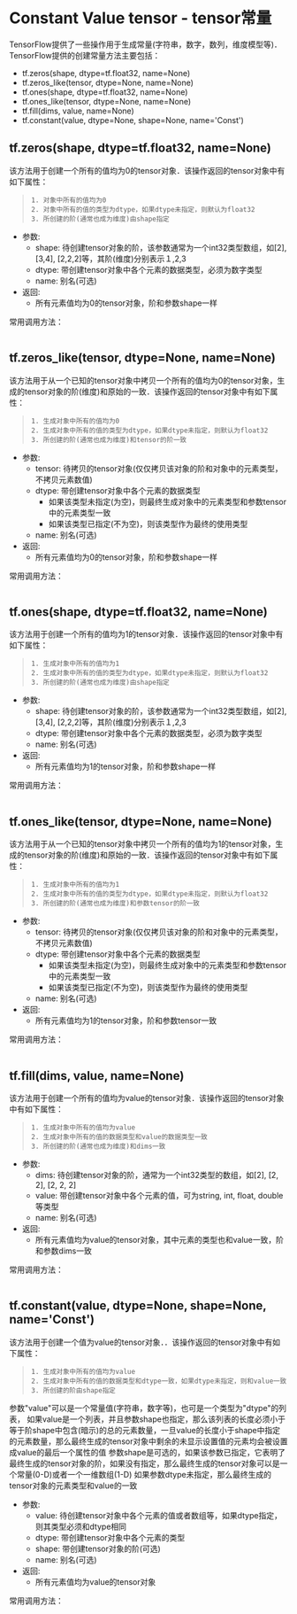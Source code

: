 # Constant Value tensor - tensor常量
TensorFlow提供了一些操作用于生成常量(字符串，数字，数列，维度模型等)．TensorFlow提供的创建常量方法主要包括：
* tf.zeros(shape, dtype=tf.float32, name=None)
* tf.zeros_like(tensor, dtype=None, name=None)
* tf.ones(shape, dtype=tf.float32, name=None)
* tf.ones_like(tensor, dtype=None, name=None)
* tf.fill(dims, value, name=None)
* tf.constant(value, dtype=None, shape=None, name='Const')
## tf.zeros(shape, dtype=tf.float32, name=None)
该方法用于创建一个所有的值均为0的tensor对象．该操作返回的tensor对象中有如下属性：
>     1. 对象中所有的值均为0
>     2. 对象中所有的值的类型为dtype，如果dtype未指定，则默认为float32
>     3. 所创建的阶(通常也成为维度)由shape指定


* 参数:
  * shape: 待创建tensor对象的阶，该参数通常为一个int32类型数组，如[2], [3,4], [2,2,2]等，其阶(维度)分别表示１,2,3
  * dtype: 带创建tensor对象中各个元素的数据类型，必须为数字类型
  * name: 别名(可选)
* 返回:
  * 所有元素值均为0的tensor对象，阶和参数shape一样

常用调用方法：
````

````
## tf.zeros_like(tensor, dtype=None, name=None) 
该方法用于从一个已知的tensor对象中拷贝一个所有的值均为0的tensor对象，生成的tensor对象的阶(维度)和原始的一致．该操作返回的tensor对象中有如下属性：
>     1. 生成对象中所有的值均为0
>     2. 生成对象中所有的值的类型为dtype，如果dtype未指定，则默认为float32
>     3. 所创建的阶(通常也成为维度)和tensor的阶一致


* 参数:
  * tensor: 待拷贝的tensor对象(仅仅拷贝该对象的阶和对象中的元素类型，不拷贝元素数值)
  * dtype: 带创建tensor对象中各个元素的数据类型
    * 如果该类型未指定(为空)，则最终生成对象中的元素类型和参数tensor中的元素类型一致
    * 如果该类型已指定(不为空)，则该类型作为最终的使用类型
  * name: 别名(可选)
* 返回:
  * 所有元素值均为0的tensor对象，阶和参数shape一样

常用调用方法：
````

````
## tf.ones(shape, dtype=tf.float32, name=None) 
该方法用于创建一个所有的值均为1的tensor对象．该操作返回的tensor对象中有如下属性：
>     1. 生成对象中所有的值均为1
>     2. 生成对象中所有的值的类型为dtype，如果dtype未指定，则默认为float32
>     3. 所创建的阶(通常也成为维度)由shape指定


* 参数:
  * shape: 待创建tensor对象的阶，该参数通常为一个int32类型数组，如[2], [3,4], [2,2,2]等，其阶(维度)分别表示１,2,3
  * dtype: 带创建tensor对象中各个元素的数据类型，必须为数字类型
  * name: 别名(可选)
* 返回:
  * 所有元素值均为1的tensor对象，阶和参数shape一样

常用调用方法：
````

````
## tf.ones_like(tensor, dtype=None, name=None) 
该方法用于从一个已知的tensor对象中拷贝一个所有的值均为1的tensor对象，生成的tensor对象的阶(维度)和原始的一致．该操作返回的tensor对象中有如下属性：
>     1. 生成对象中所有的值均为1
>     2. 生成对象中所有的值的类型为dtype，如果dtype未指定，则默认为float32
>     3. 所创建的阶(通常也成为维度)和参数tensor的阶一致


* 参数:
  * tensor: 待拷贝的tensor对象(仅仅拷贝该对象的阶和对象中的元素类型，不拷贝元素数值)
  * dtype: 带创建tensor对象中各个元素的数据类型
    * 如果该类型未指定(为空)，则最终生成对象中的元素类型和参数tensor中的元素类型一致
    * 如果该类型已指定(不为空)，则该类型作为最终的使用类型
  * name: 别名(可选)
* 返回:
  * 所有元素值均为1的tensor对象，阶和参数tensor一致

常用调用方法：
````

````
## tf.fill(dims, value, name=None) 
该方法用于创建一个所有的值均为value的tensor对象．该操作返回的tensor对象中有如下属性：
>     1. 生成对象中所有的值均为value
>     2. 生成对象中所有的值的数据类型和value的数据类型一致
>     3. 所创建的阶(通常也成为维度)和dims一致


* 参数:
  * dims: 待创建tensor对象的阶，通常为一个int32类型的数组，如[2], [2, 2], [2, 2, 2]
  * value: 带创建tensor对象中各个元素的值，可为string, int, float, double等类型
  * name: 别名(可选)
* 返回:
  * 所有元素值均为value的tensor对象，其中元素的类型也和value一致，阶和参数dims一致

常用调用方法：
````

````
## tf.constant(value, dtype=None, shape=None, name='Const')
该方法用于创建一个值为value的tensor对象．．该操作返回的tensor对象中有如下属性：
>     1. 生成对象中所有的值均为value
>     2. 生成对象中所有的值的数据类型和dtype一致，如果dtype未指定，则和value一致
>     3. 所创建的阶由shape指定
参数"value"可以是一个常量值(字符串，数字等)，也可是一个类型为"dtype"的列表，
如果value是一个列表，并且参数shape也指定，那么该列表的长度必须小于等于阶shape中包含(暗示)的总的元素数量，一旦value的长度小于shape中指定的元素数量，那么最终生成的tensor对象中剩余的未显示设置值的元素均会被设置成value的最后一个属性的值
参数shape是可选的，如果该参数已指定，它表明了最终生成的tensor对象的阶，如果没有指定，那么最终生成的tensor对象可以是一个常量(0-D)或者一个一维数组(1-D)
如果参数dtype未指定，那么最终生成的tensor对象的元素类型和value的一致

* 参数:
  * value: 待创建tensor对象中各个元素的值或者数组等，如果dtype指定，则其类型必须和dtype相同
  * dtype: 带创建tensor对象中各个元素的类型
  * shape: 带创建tensor对象的阶(可选)
  * name: 别名(可选)
* 返回:
  * 所有元素值均为value的tensor对象
  
常用调用方法：
````

````